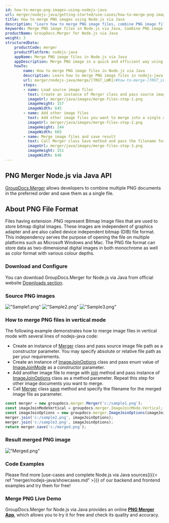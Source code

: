 ```yaml
---
id: how-to-merge-png-images-using-nodejs-java
url: merger/nodejs-java/getting-started/use-cases/how-to-merge-png-images-using-nodejs-java
title: How to merge PNG images using Node.js via Java
description: "Learn how to merge PNG image files, combine PNG image files into one file programmatically in nodejs-java language using GroupDocs.Merger for Node.js via Java library."
keywords: Merge PNG image files in Node.js via Java, Combine PNG image files programmatically
productName: GroupDocs.Merger for Node.js via Java
weight: 3
structuredData:
    productCode: merger
    productPlatform: nodejs-java
    appName: Merge PNG image files in Node.js via Java
    appDescription: Merge PNG image in a quick and efficient way using nodejs-java language and GroupDocs.Merger for Node.js via Java API, without the use of any third-party software like Microsoft or Open Office.
    howTo:
        name: How to merge PNG image files in Node.js via Java 
        description: Learn how to merge PNG image files in nodejs-java language and GroupDocs.Merger for Node.js via Java API, without the use of any third-party software like Microsoft or Open Office.
        url: merger/nodejs-java/merge/[TRGT_LWR]/#how-to-merge-[TRGT_LWR]-files-in-nodejs-java
        steps:
        - name: Load source image files 
          text: Create an instance of Merger class and pass source image file path as a constructor parameter. You may specify absolute or relative file path as per your requirements. 
          imageUrl: merger/java/images/merge-files-step-1.png
          imageHeight: 157
          imageWidth: 645
        - name: Add other image files
          text: Add other image files you want to merge into a single document with Join method of Merger class.
          imageUrl: merger/java/images/merge-files-step-2.png
          imageHeight: 144
          imageWidth: 603
        - name: Merge image files and save result 
          text: Call Merger class Save method and pass the filename for the resultant image file as parameter.
          imageUrl: merger/java/images/merge-files-step-3.png
          imageHeight: 151
          imageWidth: 646
---
```


## PNG Merger Node.js via Java API

[GroupDocs.Merger](https://products.groupdocs.com/merger/nodejs-java) allows developers to combine multiple PNG documents in the preferred order and save them as a single file.

## About PNG File Format

Files having extension .PNG represent Bitmap Image files that are used to store bitmap digital images. These images are independent of graphics adapter and are also called device independent bitmap (DIB) file format. This independency serves the purpose of opening the file on multiple platforms such as Microsoft Windows and Mac. The PNG file format can store data as two-dimensional digital images in both monochrome as well as color format with various colour depths.

### Download and Configure

You can download GroupDocs.Merger for Node.js via Java from official website [Downloads section](https://downloads.groupdocs.com/merger/nodejs-java).

### Source PNG images

!["Sample1.png"](/merger/java/images/jpg/sample1.jpg)
!["Sample2.png"](/merger/java/images/jpg/sample2.jpg)
!["Sample3.png"](/merger/java/images/jpg/sample3.jpg)

### How to merge PNG files in vertical mode

The following example demonstrates how to merge image files in vertical mode with several lines of nodejs-java code:

* Create an instance of [Merger](https://reference.groupdocs.com/merger/java/com.groupdocs.merger/Merger) class and pass source image file path as a constructor parameter. You may specify absolute or relative file path as per your requirements.
* Create an instance of [ImageJoinOptions](https://reference.groupdocs.com/merger/java/com.groupdocs.merger.domain.options/ImageJoinOptions) class and pass enum value of [ImageJoinMode](https://reference.groupdocs.com/merger/java/com.groupdocs.merger.domain.options/ImageJoinMode) as a constructor parameter.
* Add another image file to merge with [join](https://reference.groupdocs.com/merger/java/com.groupdocs.merger/Merger#join(java.io.InputStream)) method and pass instance of [ImageJoinOptions](https://reference.groupdocs.com/merger/java/com.groupdocs.merger.domain.options/ImageJoinOptions) class as a method parameter. Repeat this step for other image documents you want to merge.
* Call [Merger](https://reference.groupdocs.com/merger/java/com.groupdocs.merger/Merger) class [save](https://reference.groupdocs.com/merger/java/com.groupdocs.merger/Merger#save(java.io.OutputStream)) method and specify the filename for the merged image file as parameter.

```js
const merger = new groupdocs.merger.Merger('c:/sample1.png');
const imageJoinModeVertical = groupdocs.merger.ImageJoinMode.Vertical;
const imageJoinOptions = new groupdocs.merger.ImageJoinOptions(imageJoinModeVertical);
merger.join('c:/sample2.png', imageJoinOptions);
merger.join('c:/sample3.png', imageJoinOptions);
return merger.save('c:/merged.png');
```

### Result merged PNG image

!["Merged.png"](/merger/java/images/jpg/merged_vertical.jpg)

### Code Examples

Please find more [use-cases and complete Node.js via Java sources]({{< ref "merger/nodejs-java/showcases.md" >}}) of our backend and frontend examples and try them for free!

### Merge PNG Live Demo

GroupDocs.Merger for Node.js via Java provides an online [**PNG Merger App**](https://products.groupdocs.app/images/png), which allows you to try it for free and check its quality and accuracy.